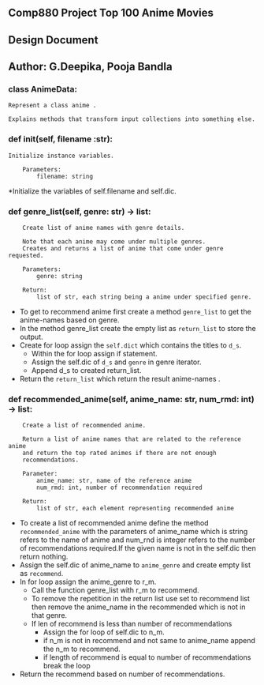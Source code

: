 ## Comp880 Project Top 100 Anime Movies

## Design Document

## Author: G.Deepika, Pooja Bandla

### class AnimeData:


    Represent a class anime .

    Explains methods that transform input collections into something else.

### def init(self, filename :str):

    Initialize instance variables.

        Parameters:
            filename: string
*Initialize the variables of self.filename and self.dic.


### def genre_list(self, genre: str) -> list:
        
        Create list of anime names with genre details.

        Note that each anime may come under multiple genres.
        Creates and returns a list of anime that come under genre requested.

        Parameters:
            genre: string

        Return:
            list of str, each string being a anime under specified genre.

* To get to recommend anime first create a method `genre_list` to get the anime-names based on genre.
* In the method genre_list create the empty list as `return_list` to store the output.
* Create for loop assign the `self.dict` which contains the titles to `d_s`.
     * Within the for loop assign if statement.
     * Assign the self.dic of `d_s` and `genre` in genre iterator.
     * Append d_s to created return_list.
* Return the `return_list` which return the result anime-names .

### def recommended_anime(self, anime_name: str, num_rmd: int) -> list:
        
        Create a list of recommended anime.

        Return a list of anime names that are related to the reference anime
        and return the top rated animes if there are not enough
        recommendations.

        Parameter:
            anime_name: str, name of the reference anime
            num_rmd: int, number of recommendation required

        Return:
            list of str, each element representing recommended anime

* To create a list of recommended anime define the method `recommended_anime` with the parameters of anime_name which is string refers to the name of anime and num_rnd is integer refers to the number of recommendations required.If the given name is not in the self.dic then return nothing.
* Assign the self.dic of anime_name to `anime_genre` and create empty list as `recommend`.
* In for loop assign the anime_genre to r_m.
    * Call the function genre_list with r_m to recommend.
    * To remove the repetition in the return list use set to recommend list then remove the anime_name in the recommended which is not in that genre.
    * If len of recommend is less than number of recommendations 
       * Assign the for loop of self.dic to n_m.
       * if n_m is not in recommend and not same to anime_name append the n_m to recommend.
       * if length of recommend is equal to number of recommendations break the loop 
* Return the recommend based on number of recommendations.




 


    
